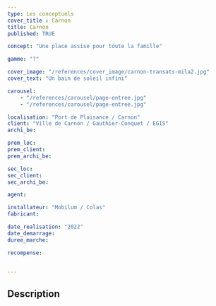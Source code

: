 ```yaml
---
type: Les conceptuels
cover_title : Carnon
title: Carnon
published: TRUE

concept: "Une place assise pour toute la famille" 

gamme: "?"

cover_image: "/references/cover_image/carnon-transats-mila2.jpg"
cover_text: "Un bain de soleil infini"

carousel:
    - "/references/carousel/page-entree.jpg"
    - "/references/carousel/page-entree.jpg"

localisation: "Port de Plaisance / Carnon"
client: "Ville de Carnon / Gauthier-Conquet / EGIS"
archi_be:

prem_loc:
prem_client:
prem_archi_be:

sec_loc:
sec_client:
sec_archi_be:

agent:

installateur: "Mobilum / Colas"
fabricant: 

date_realisation: "2022"
date_demarrage:
duree_marche:

recompense:


---
```


## Description
